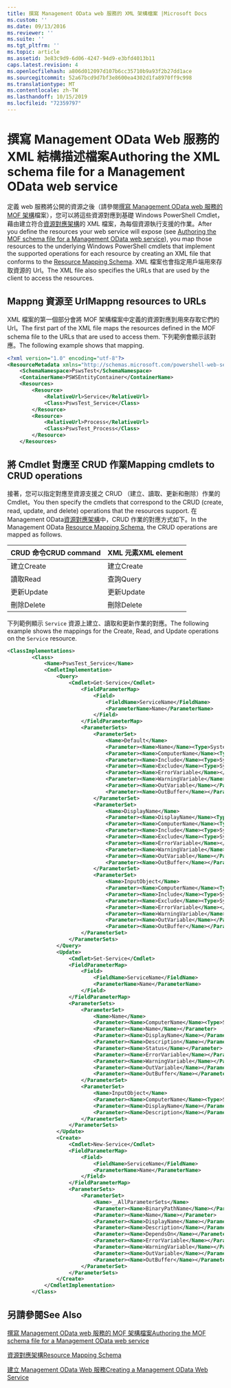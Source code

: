 ```yaml
---
title: 撰寫 Management OData web 服務的 XML 架構檔案 |Microsoft Docs
ms.custom: ''
ms.date: 09/13/2016
ms.reviewer: ''
ms.suite: ''
ms.tgt_pltfrm: ''
ms.topic: article
ms.assetid: 3e83c9d9-6d06-4247-94d9-e3bfd4013b11
caps.latest.revision: 4
ms.openlocfilehash: a806d012097d107b6cc35710b9a93f2b27dd1ace
ms.sourcegitcommit: 52a67bcd9d7bf3e8600ea4302d1fa8970ff9c998
ms.translationtype: MT
ms.contentlocale: zh-TW
ms.lasthandoff: 10/15/2019
ms.locfileid: "72359797"
---
```

# <a name="authoring-the-xml-schema-file-for-a-management-odata-web-service"></a><span data-ttu-id="5a4ab-102">撰寫 Management OData Web 服務的 XML 結構描述檔案</span><span class="sxs-lookup"><span data-stu-id="5a4ab-102">Authoring the XML schema file for a Management OData web service</span></span>

<span data-ttu-id="5a4ab-103">定義 web 服務將公開的資源之後（請參閱[撰寫 Management OData web 服務的 MOF 架構](./authoring-the-mof-schema-file-for-a-management-odata-web-service.md)檔案），您可以將這些資源對應到基礎 Windows PowerShell Cmdlet，藉由建立符合[資源對應架構](./resource-mapping-schema.md)的 XML 檔案，為每個資源執行支援的作業。</span><span class="sxs-lookup"><span data-stu-id="5a4ab-103">After you define the resources your web service will expose (see [Authoring the MOF schema file for a Management OData web service](./authoring-the-mof-schema-file-for-a-management-odata-web-service.md)), you map those resources to the underlying Windows PowerShell cmdlets that implement the supported operations for each resource by creating an XML file that conforms to the [Resource Mapping Schema](./resource-mapping-schema.md).</span></span> <span data-ttu-id="5a4ab-104">XML 檔案也會指定用戶端用來存取資源的 Url。</span><span class="sxs-lookup"><span data-stu-id="5a4ab-104">The XML file also specifies the URLs that are used by the client to access the resources.</span></span>

## <a name="mappng-resources-to-urls"></a><span data-ttu-id="5a4ab-105">Mappng 資源至 Url</span><span class="sxs-lookup"><span data-stu-id="5a4ab-105">Mappng resources to URLs</span></span>

<span data-ttu-id="5a4ab-106">XML 檔案的第一個部分會將 MOF 架構檔案中定義的資源對應到用來存取它們的 Url。</span><span class="sxs-lookup"><span data-stu-id="5a4ab-106">The first part of the XML file maps the resources defined in the MOF schema file to the URLs that are used to access them.</span></span> <span data-ttu-id="5a4ab-107">下列範例會顯示該對應。</span><span class="sxs-lookup"><span data-stu-id="5a4ab-107">The following example shows that mapping.</span></span>

```xml
<?xml version="1.0" encoding="utf-8"?>
<ResourceMetadata xmlns="http://schemas.microsoft.com/powershell-web-services/2010/09">
    <SchemaNamespace>PswsTest</SchemaNamespace>
    <ContainerName>PSWSEntityContainer</ContainerName>
    <Resources>
        <Resource>
            <RelativeUrl>Service</RelativeUrl>
            <Class>PswsTest_Service</Class>
        </Resource>
        <Resource>
            <RelativeUrl>Process</RelativeUrl>
            <Class>PswsTest_Process</Class>
        </Resource>
    </Resources>
```

## <a name="mapping-cmdlets-to-crud-operations"></a><span data-ttu-id="5a4ab-108">將 Cmdlet 對應至 CRUD 作業</span><span class="sxs-lookup"><span data-stu-id="5a4ab-108">Mapping cmdlets to CRUD operations</span></span>

<span data-ttu-id="5a4ab-109">接著，您可以指定對應至資源支援之 CRUD （建立、讀取、更新和刪除）作業的 Cmdlet。</span><span class="sxs-lookup"><span data-stu-id="5a4ab-109">You then specify the cmdlets that correspond to the CRUD (create, read, update, and delete) operations that the resources support.</span></span> <span data-ttu-id="5a4ab-110">在 Management OData[資源對應架構](./resource-mapping-schema.md)中，CRUD 作業的對應方式如下。</span><span class="sxs-lookup"><span data-stu-id="5a4ab-110">In the Management OData [Resource Mapping Schema](./resource-mapping-schema.md), the CRUD operations are mapped as follows.</span></span>

|<span data-ttu-id="5a4ab-111">CRUD 命令</span><span class="sxs-lookup"><span data-stu-id="5a4ab-111">CRUD command</span></span>|<span data-ttu-id="5a4ab-112">XML 元素</span><span class="sxs-lookup"><span data-stu-id="5a4ab-112">XML element</span></span>|
|------------------|-----------------|
|<span data-ttu-id="5a4ab-113">建立</span><span class="sxs-lookup"><span data-stu-id="5a4ab-113">Create</span></span>|<span data-ttu-id="5a4ab-114">建立</span><span class="sxs-lookup"><span data-stu-id="5a4ab-114">Create</span></span>|
|<span data-ttu-id="5a4ab-115">讀取</span><span class="sxs-lookup"><span data-stu-id="5a4ab-115">Read</span></span>|<span data-ttu-id="5a4ab-116">查詢</span><span class="sxs-lookup"><span data-stu-id="5a4ab-116">Query</span></span>|
|<span data-ttu-id="5a4ab-117">更新</span><span class="sxs-lookup"><span data-stu-id="5a4ab-117">Update</span></span>|<span data-ttu-id="5a4ab-118">更新</span><span class="sxs-lookup"><span data-stu-id="5a4ab-118">Update</span></span>|
|<span data-ttu-id="5a4ab-119">刪除</span><span class="sxs-lookup"><span data-stu-id="5a4ab-119">Delete</span></span>|<span data-ttu-id="5a4ab-120">刪除</span><span class="sxs-lookup"><span data-stu-id="5a4ab-120">Delete</span></span>|

<span data-ttu-id="5a4ab-121">下列範例顯示 `Service` 資源上建立、讀取和更新作業的對應。</span><span class="sxs-lookup"><span data-stu-id="5a4ab-121">The following example shows the mappings for the Create, Read, and Update operations on the `Service` resource.</span></span>

```xml
<ClassImplementations>
        <Class>
            <Name>PswsTest_Service</Name>
            <CmdletImplementation>
                <Query>
                    <Cmdlet>Get-Service</Cmdlet>
                        <FieldParameterMap>
                            <Field>
                                <FieldName>ServiceName</FieldName>
                                <ParameterName>Name</ParameterName>
                            </Field>
                        </FieldParameterMap>
                        <ParameterSets>
                            <ParameterSet>
                                <Name>Default</Name>
                                <Parameter><Name>Name</Name><Type>System.String[]</Type></Parameter>
                                <Parameter><Name>ComputerName</Name><Type>System.String[]</Type></Parameter>
                                <Parameter><Name>Include</Name><Type>System.String[]</Type></Parameter>
                                <Parameter><Name>Exclude</Name><Type>System.String[]</Type></Parameter>
                                <Parameter><Name>ErrorVariable</Name></Parameter>
                                <Parameter><Name>WarningVariable</Name></Parameter>
                                <Parameter><Name>OutVariable</Name></Parameter>
                                <Parameter><Name>OutBuffer</Name></Parameter>
                            </ParameterSet>
                            <ParameterSet>
                                <Name>DisplayName</Name>
                                <Parameter><Name>DisplayName</Name><Type>System.String[]</Type></Parameter>
                                <Parameter><Name>ComputerName</Name><Type>System.String[]</Type></Parameter>
                                <Parameter><Name>Include</Name><Type>System.String[]</Type></Parameter>
                                <Parameter><Name>Exclude</Name><Type>System.String[]</Type></Parameter>
                                <Parameter><Name>ErrorVariable</Name></Parameter>
                                <Parameter><Name>WarningVariable</Name></Parameter>
                                <Parameter><Name>OutVariable</Name></Parameter>
                                <Parameter><Name>OutBuffer</Name></Parameter>
                            </ParameterSet>
                            <ParameterSet>
                                <Name>InputObject</Name>
                                <Parameter><Name>ComputerName</Name><Type>System.String[]</Type></Parameter>
                                <Parameter><Name>Include</Name><Type>System.String[]</Type></Parameter>
                                <Parameter><Name>Exclude</Name><Type>System.String[]</Type></Parameter>
                                <Parameter><Name>ErrorVariable</Name></Parameter>
                                <Parameter><Name>WarningVariable</Name></Parameter>
                                <Parameter><Name>OutVariable</Name></Parameter>
                                <Parameter><Name>OutBuffer</Name></Parameter>
                        </ParameterSet>
                    </ParameterSets>
                </Query>
                <Update>
                    <Cmdlet>Set-Service</Cmdlet>
                    <FieldParameterMap>
                        <Field>
                            <FieldName>ServiceName</FieldName>
                            <ParameterName>Name</ParameterName>
                        </Field>
                    </FieldParameterMap>
                    <ParameterSets>
                        <ParameterSet>
                            <Name>Name</Name>
                            <Parameter><Name>ComputerName</Name><Type>System.String[]</Type></Parameter>
                            <Parameter><Name>Name</Name></Parameter>
                            <Parameter><Name>DisplayName</Name></Parameter>
                            <Parameter><Name>Description</Name></Parameter>
                            <Parameter><Name>Status</Name></Parameter>
                            <Parameter><Name>ErrorVariable</Name></Parameter>
                            <Parameter><Name>WarningVariable</Name></Parameter>
                            <Parameter><Name>OutVariable</Name></Parameter>
                            <Parameter><Name>OutBuffer</Name></Parameter>
                        </ParameterSet>
                        <ParameterSet>
                            <Name>InputObject</Name>
                            <Parameter><Name>ComputerName</Name><Type>System.String[]</Type></Parameter>
                            <Parameter><Name>DisplayName</Name></Parameter>
                            <Parameter><Name>Description</Name></Parameter>
                        </ParameterSet>
                    </ParameterSets>
                </Update>
                <Create>
                    <Cmdlet>New-Service</Cmdlet>
                    <FieldParameterMap>
                        <Field>
                            <FieldName>ServiceName</FieldName>
                            <ParameterName>Name</ParameterName>
                        </Field>
                    </FieldParameterMap>
                    <ParameterSets>
                        <ParameterSet>
                            <Name>__AllParameterSets</Name>
                            <Parameter><Name>BinaryPathName</Name></Parameter>
                            <Parameter><Name>Name</Name></Parameter>
                            <Parameter><Name>DisplayName</Name></Parameter>
                            <Parameter><Name>Description</Name></Parameter>
                            <Parameter><Name>DependsOn</Name></Parameter>
                            <Parameter><Name>ErrorVariable</Name></Parameter>
                            <Parameter><Name>WarningVariable</Name></Parameter>
                            <Parameter><Name>OutVariable</Name></Parameter>
                            <Parameter><Name>OutBuffer</Name></Parameter>
                        </ParameterSet>
                    </ParameterSets>
                </Create>
            </CmdletImplementation>
        </Class>
```

## <a name="see-also"></a><span data-ttu-id="5a4ab-122">另請參閱</span><span class="sxs-lookup"><span data-stu-id="5a4ab-122">See Also</span></span>

[<span data-ttu-id="5a4ab-123">撰寫 Management OData web 服務的 MOF 架構檔案</span><span class="sxs-lookup"><span data-stu-id="5a4ab-123">Authoring the MOF schema file for a Management OData web service</span></span>](./authoring-the-mof-schema-file-for-a-management-odata-web-service.md)

[<span data-ttu-id="5a4ab-124">資源對應架構</span><span class="sxs-lookup"><span data-stu-id="5a4ab-124">Resource Mapping Schema</span></span>](./resource-mapping-schema.md)

[<span data-ttu-id="5a4ab-125">建立 Management OData Web 服務</span><span class="sxs-lookup"><span data-stu-id="5a4ab-125">Creating a Management OData Web Service</span></span>](./creating-a-management-odata-web-service.md)
